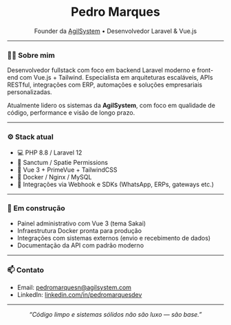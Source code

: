 <h1 align="center">Pedro Marques</h1>

<p align="center">
  Founder da <a href="https://agilsystem.com" target="_blank">AgilSystem</a> • Desenvolvedor Laravel & Vue.js
</p>

---

### 👨‍💻 Sobre mim

Desenvolvedor fullstack com foco em backend Laravel moderno e front-end com Vue.js + Tailwind. Especialista em arquiteturas escaláveis, APIs RESTful, integrações com ERP, automações e soluções empresariais personalizadas.

Atualmente lidero os sistemas da **AgilSystem**, com foco em qualidade de código, performance e visão de longo prazo.

---

### ⚙️ Stack atual

- 💻 PHP 8.8 / Laravel 12
- 🔐 Sanctum / Spatie Permissions
- 🎨 Vue 3 + PrimeVue + TailwindCSS
- 🐋 Docker / Nginx / MySQL
- 🔗 Integrações via Webhook e SDKs (WhatsApp, ERPs, gateways etc.)

---

### 🚀 Em construção

- Painel administrativo com Vue 3 (tema Sakai)
- Infraestrutura Docker pronta para produção
- Integrações com sistemas externos (envio e recebimento de dados)
- Documentação da API com padrão moderno

---

### 📫 Contato

- Email: [pedromarquesn@agilsystem.com](mailto:pedromarquesn@agilsystem.com)
- LinkedIn: [linkedin.com/in/pedromarquesdev](https://www.linkedin.com/in/pedro-marques-581167240/)

---

<p align="center">
  <i>“Código limpo e sistemas sólidos não são luxo — são base.”</i>
</p>
